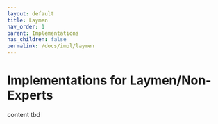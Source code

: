 ```yaml
---
layout: default
title: Laymen
nav_order: 1
parent: Implementations
has_children: false
permalink: /docs/impl/laymen
---
```


# Implementations for Laymen/Non-Experts
content tbd
